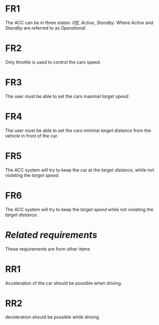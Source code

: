# FR1
The ACC can be in three states: _Off_, _Active_, _Standby_.
Where _Active_ and _Standby_ are referred to as _Operational_.

# FR2
Only throttle is used to control the cars speed.

# FR3
The user must be able to set the cars maximal _target speed_.

# FR4
The user must be able to set the cars minimal _target distance_ from the vehicle in front of the car.

# FR5
The ACC system will try to keep the car at the _target distance_, while not violating the _target speed_.

# FR6
The ACC system will try to keep the _target speed_ while not violating the _target distance_.


# _Related requirements_
These requirements are form other items

# RR1
Acceleration of the car should be possible when driving.

# RR2
deceleration should be possible while driving.
